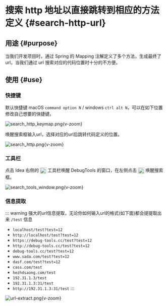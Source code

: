 # 搜索 http 地址以直接跳转到相应的方法定义 {#search-http-url}

## 用途 {#purpose}

当我们开发项目时，通过 Spring 的 Mapping 注解定义了多个方法，生成最终了 url，当我们通过 url 搜索对应的代码位置时十分的不方便。

## 使用 {#use}

### 快捷键

默认快捷键 macOS `command option N` / windows `ctrl alt N`，可以在如下位置修改自己想要的快捷键。

![search_http_keymap.png](/images/search_http_keymap.png){v-zoom}

唤醒搜索框输入url，选择对应的url后跳转代码定义的位置。

![search_http.png](/images/search_http.png){v-zoom}

### 工具栏

点击 Idea 右侧的 <img src="/pluginIcon.svg" style="display: inline-block; width: 20px; height: 20px; vertical-align: middle;" /> 工具栏唤醒 DebugTools 的窗口，在左侧点击 <img src="/icon/search.svg" alt="S" style="display: inline-block; width: 20px; height: 20px; vertical-align: middle;" /> 唤醒搜索框。

![search_tools_window.png](/images/search_tools_window.png){v-zoom}

### 信息提取

::: warning 强大的url信息提取，无论你如何输入url的格式(如下面)都会提提取出来 `/test` 信息
- `localhost/test?test=12`
- `http://localhost/test?test=12`
- `https://debug-tools.cc/test?test=12`
- `http://debug-tools.cc/test?test=12`
- `debug-tools.cc/test?test=12`
- `www.sada.com/test?test=12`
- `dasf.com/test?test=12`
- `cass.com/test`
- `hezhdsaong.com/test`
- `192.31.1.3/test`
- `192.31.1.3:31/test`
- `http://192.31.1.3:31/test`
:::

![url-extract.png](/images/url-extract.png){v-zoom}